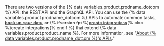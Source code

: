 There are two versions of the {% data variables.product.prodname_dotcom %} API: the REST API and the GraphQL API. You can use the {% data variables.product.prodname_dotcom %} APIs to automate common tasks, [back up your data](/github/creating-cloning-and-archiving-repositories/archiving-a-github-repository/backing-up-a-repository), or {% ifversion fpt %}[create integrations](/github/customizing-your-github-workflow/exploring-integrations/about-integrations){% else %}create integrations{% endif %} that extend {% data variables.product.product_name %}. For more information, see "[About {% data variables.product.prodname_dotcom %}'s APIs](/developers/overview/about-githubs-apis)."
